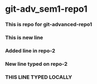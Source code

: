 # git-adv_sem1-repo1

### This is repo for git-advanced-repo1

### This is new line

### Added line in repo-2

### New line typed on repo-2

### THIS LINE TYPED LOCALLY